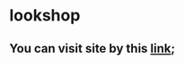 # lookshop
## You can visit site by this [link](https://natasemenuk-belitsoft.github.io/lookshop/index.html);
